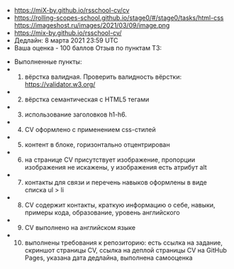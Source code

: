- https://miX-by.github.io/rsschool-cv/cv
- https://rolling-scopes-school.github.io/stage0/#/stage0/tasks/html-css
https://imageshost.ru/images/2021/03/09/image.png
- https://mix-by.github.io/rsschool-cv/
- Дедлайн: 8 марта 2021 23:59 UTC
- Ваша оценка - 100 баллов 
Отзыв по пунктам ТЗ:
+ Выполненные пункты:
+ 1) вёрстка валидная. Проверить валидность вёрстки: https://validator.w3.org/ 
+ 2) вёрстка семантическая с HTML5 тегами 
+ 3) использование заголовков h1-h6.
+ 4) CV оформлено с применением css-стилей
+ 5) контент в блоке, горизонтально отцентрирован
+ 6) на странице СV присутствует изображение, пропорции изображения не искажены, у изображения есть атрибут alt 
+ 7) контакты для связи и перечень навыков оформлены в виде списка ul > li 
+ 8) CV содержит контакты, краткую информацию о себе, навыки, примеры кода, образование, уровень английского 
+ 9) CV выполнено на английском языке 
+ 10) выполнены требования к репозиторию: есть ссылка на задание, скриншот страницы СV, ссылка на деплой страницы CV на GitHub Pages, указана дата дедлайна, выполнена самооценка